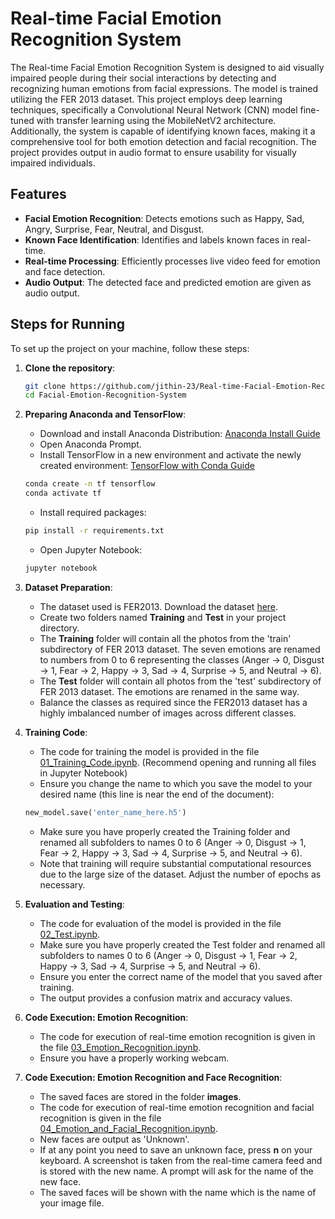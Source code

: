 # Real-time Facial Emotion Recognition System

The Real-time Facial Emotion Recognition System is designed to aid visually impaired people during their social interactions by detecting and recognizing human emotions from facial expressions. The model is trained utilizing the FER 2013 dataset. This project employs deep learning techniques, specifically a Convolutional Neural Network (CNN) model fine-tuned with transfer learning using the MobileNetV2 architecture. Additionally, the system is capable of identifying known faces, making it a comprehensive tool for both emotion detection and facial recognition. The project provides output in audio format to ensure usability for visually impaired individuals.

## Features

- **Facial Emotion Recognition**: Detects emotions such as Happy, Sad, Angry, Surprise, Fear, Neutral, and Disgust.
- **Known Face Identification**: Identifies and labels known faces in real-time.
- **Real-time Processing**: Efficiently processes live video feed for emotion and face detection.
- **Audio Output**: The detected face and predicted emotion are given as audio output.

## Steps for Running

To set up the project on your machine, follow these steps:

1. **Clone the repository**:
    ```sh
    git clone https://github.com/jithin-23/Real-time-Facial-Emotion-Recognition-System.git
    cd Facial-Emotion-Recognition-System
    ```

2. **Preparing Anaconda and TensorFlow**:
    - Download and install Anaconda Distribution: [Anaconda Install Guide](https://docs.anaconda.com/anaconda/install/)
    - Open Anaconda Prompt.
    - Install TensorFlow in a new environment and activate the newly created environment: [TensorFlow with Conda Guide](https://docs.anaconda.com/working-with-conda/applications/tensorflow/)
      
    ```sh
    conda create -n tf tensorflow
    conda activate tf
    ```
    
    - Install required packages:
      
    ```sh
    pip install -r requirements.txt
    ```
    
    - Open Jupyter Notebook:
      
    ```sh
    jupyter notebook
    ```

3. **Dataset Preparation**:
    - The dataset used is FER2013. Download the dataset [here](https://www.kaggle.com/datasets/msambare/fer2013).
    - Create two folders named **Training** and **Test** in your project directory.
    - The **Training** folder will contain all the photos from the 'train' subdirectory of FER 2013 dataset. The seven emotions are renamed to numbers from 0 to 6 representing the classes (Anger -> 0, Disgust -> 1, Fear -> 2, Happy -> 3, Sad -> 4, Surprise -> 5, and Neutral -> 6).
    - The **Test** folder will contain all photos from the 'test' subdirectory of FER 2013 dataset. The emotions are renamed in the same way.
    - Balance the classes as required since the FER2013 dataset has a highly imbalanced number of images across different classes.

4. **Training Code**:
    - The code for training the model is provided in the file [01_Training_Code.ipynb](01_Training_Code.ipynb). (Recommend opening and running all files in Jupyter Notebook)
    - Ensure you change the name to which you save the model to your desired name (this line is near the end of the document):
    ```python
    new_model.save('enter_name_here.h5')
    ```
    - Make sure you have properly created the Training folder and renamed all subfolders to names 0 to 6 (Anger -> 0, Disgust -> 1, Fear -> 2, Happy -> 3, Sad -> 4, Surprise -> 5, and Neutral -> 6).
    - Note that training will require substantial computational resources due to the large size of the dataset. Adjust the number of epochs as necessary.

5. **Evaluation and Testing**:
    - The code for evaluation of the model is provided in the file [02_Test.ipynb](02_Test.ipynb).
    - Make sure you have properly created the Test folder and renamed all subfolders to names 0 to 6 (Anger -> 0, Disgust -> 1, Fear -> 2, Happy -> 3, Sad -> 4, Surprise -> 5, and Neutral -> 6).
    - Ensure you enter the correct name of the model that you saved after training.
    - The output provides a confusion matrix and accuracy values.

6. **Code Execution: Emotion Recognition**:
    - The code for execution of real-time emotion recognition is given in the file [03_Emotion_Recognition.ipynb](03_Emotion_Recognition.ipynb).
    - Ensure you have a properly working webcam.

7. **Code Execution: Emotion Recognition and Face Recognition**:
    - The saved faces are stored in the folder **images**.
    - The code for execution of real-time emotion recognition and facial recognition is given in the file [04_Emotion_and_Facial_Recognition.ipynb](04_Emotion_and_Facial_Recognition.ipynb).
    - New faces are output as 'Unknown'.
    - If at any point you need to save an unknown face, press **n** on your keyboard. A screenshot is taken from the real-time camera feed and is stored with the new name. A prompt will ask for the name of the new face.
    - The saved faces will be shown with the name which is the name of your image file.



